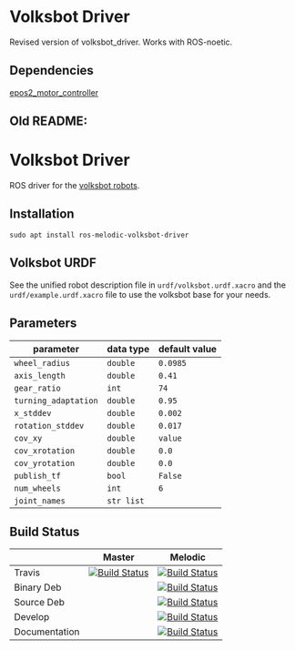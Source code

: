 # Volksbot Driver

Revised version of volksbot_driver. Works with ROS-noetic.

## Dependencies

[epos2_motor_controller](https://github.com/uos/epos2_motor_controller)

## Old README:

Volksbot Driver
===============

ROS driver for the [volksbot robots](https://www.volksbot.de/). 

## Installation
  `sudo apt install ros-melodic-volksbot-driver`
  
## Volksbot URDF
See the unified robot description file in `urdf/volksbot.urdf.xacro` and the `urdf/example.urdf.xacro` file to use the 
volksbot base for your needs.

## Parameters
| parameter            | data type  | default value |
|----------------------|------------|---------------|  
| `wheel_radius`       | `double`   | `0.0985`      |
| `axis_length`        | `double`   | `0.41`        |
| `gear_ratio`         | `int`      | `74`          | 
| `turning_adaptation` | `double`   | `0.95`        |
| `x_stddev`           | `double`   | `0.002`       |
| `rotation_stddev`    | `double`   | `0.017`       |
| `cov_xy`             | `double`   | `value`       |
| `cov_xrotation`      | `double`   | `0.0`         |
| `cov_yrotation`      | `double`   | `0.0`         |
| `publish_tf`         | `bool`     | `False`       |
| `num_wheels`         | `int`      | `6`           |
| `joint_names`        | `str list` |               |

## Build Status

|        | Master | Melodic |
|--------|--------|---------|
| Travis | [![Build Status](https://api.travis-ci.org/uos/volksbot_driver.svg?branch=master)](https://travis-ci.org/uos/volksbot_driver) | [![Build Status](https://api.travis-ci.org/uos/volksbot_driver.svg?branch=melodic)](https://travis-ci.org/uos/volksbot_driver) |
| Binary Deb | | [![Build Status](http://build.ros.org/buildStatus/icon?job=Mbin_uB64__volksbot_driver__ubuntu_bionic_amd64__binary)](http://build.ros.org/job/Mbin_uB64__volksbot_driver__ubuntu_bionic_amd64__binary) |
| Source Deb | | [![Build Status](http://build.ros.org/buildStatus/icon?job=Msrc_uB__volksbot_driver__ubuntu_bionic__source)](http://build.ros.org/job/Msrc_uB__volksbot_driver__ubuntu_bionic__source/) |
| Develop | | [![Build Status](http://build.ros.org/buildStatus/icon?job=Mdev__volksbot_driver__ubuntu_bionic_amd64)](http://build.ros.org/job/Mdev__volksbot_driver__ubuntu_bionic_amd64) |
| Documentation | | [![Build Status](http://build.ros.org/buildStatus/icon?job=Mdoc__volksbot_driver__ubuntu_bionic_amd64)](http://build.ros.org/job/Mdoc__volksbot_driver__ubuntu_bionic_amd64) |
